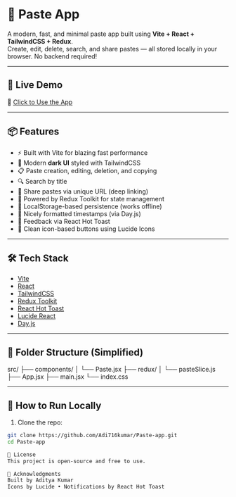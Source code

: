 # 📝 Paste App

A modern, fast, and minimal paste app built using **Vite + React + TailwindCSS + Redux**.  
Create, edit, delete, search, and share pastes — all stored locally in your browser. No backend required!

---

## 🚀 Live Demo

🔗 [Click to Use the App](https://paste-zao0atcy0-aditya-kumars-projects-9d93a875.vercel.app)

---

## 📦 Features

- ⚡ Built with Vite for blazing fast performance
- 🌙 Modern **dark UI** styled with TailwindCSS
- 📋 Paste creation, editing, deletion, and copying
- 🔍 Search by title
- 🔗 Share pastes via unique URL (deep linking)
- 🧠 Powered by Redux Toolkit for state management
- 💾 LocalStorage-based persistence (works offline)
- 📅 Nicely formatted timestamps (via Day.js)
- 🔔 Feedback via React Hot Toast
- 🎨 Clean icon-based buttons using Lucide Icons

---

## 🛠 Tech Stack

- [Vite](https://vitejs.dev/)
- [React](https://react.dev/)
- [TailwindCSS](https://tailwindcss.com/)
- [Redux Toolkit](https://redux-toolkit.js.org/)
- [React Hot Toast](https://react-hot-toast.com/)
- [Lucide React](https://lucide.dev/)
- [Day.js](https://day.js.org/)

---

## 📁 Folder Structure (Simplified)

src/
├── components/
│ └── Paste.jsx
├── redux/
│ └── pasteSlice.js
├── App.jsx
├── main.jsx
└── index.css

---

## 🚧 How to Run Locally

1. Clone the repo:
```bash
git clone https://github.com/Adi716kumar/Paste-app.git
cd Paste-app

📄 License
This project is open-source and free to use.

🙌 Acknowledgments
Built by Aditya Kumar
Icons by Lucide • Notifications by React Hot Toast




